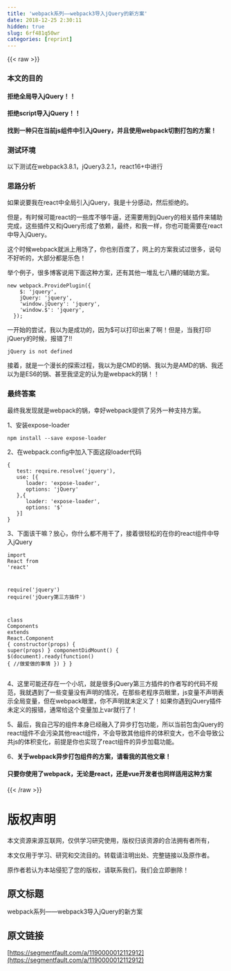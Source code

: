 ```yaml
---
title: 'webpack系列——webpack3导入jQuery的新方案' 
date: 2018-12-25 2:30:11
hidden: true
slug: 6rf481q50wr
categories: [reprint]
---
```


{{< raw >}}

                    
<h3 id="articleHeader0">本文的目的</h3>
<h4>拒绝全局导入jQuery！！</h4>
<h4>拒绝script导入jQuery！！</h4>
<h4>找到一种只在当前js组件中引入jQuery，并且使用webpack切割打包的方案！</h4>
<h3 id="articleHeader1">测试环境</h3>
<p>以下测试在webpack3.8.1，jQuery3.2.1，react16+中进行</p>
<h3 id="articleHeader2">思路分析</h3>
<p>如果说要我在react中全局引入jQuery，我是十分感动，然后拒绝的。</p>
<p>但是，有时候可能react的一些库不够牛逼，还需要用到jQuery的相关插件来辅助完成，这些插件又和jQuery形成了依赖，最终，和我一样，你也可能需要在react中导入jQuery。</p>
<p>这个时候webpack就派上用场了，你也别百度了，网上的方案我试过很多，说句不好听的，大部分都是乐色！</p>
<p>举个例子，很多博客说用下面这种方案，还有其他一堆乱七八糟的辅助方案。</p>
<div class="widget-codetool" style="display:none;">
      <div class="widget-codetool--inner">
      <span class="selectCode code-tool" data-toggle="tooltip" data-placement="top" title="" data-original-title="全选"></span>
      <span type="button" class="copyCode code-tool" data-toggle="tooltip" data-placement="top" data-clipboard-text="new webpack.ProvidePlugin({
    $: 'jquery',
    jQuery: 'jquery',
    'window.jQuery': 'jquery',
    'window.$': 'jquery',
  });" title="" data-original-title="复制"></span>
      <span type="button" class="saveToNote code-tool" data-toggle="tooltip" data-placement="top" title="" data-original-title="放进笔记"></span>
      </div>
      </div><pre class="javascript hljs"><code class="javascript"><span class="hljs-keyword">new</span> webpack.ProvidePlugin({
    <span class="hljs-attr">$</span>: <span class="hljs-string">'jquery'</span>,
    <span class="hljs-attr">jQuery</span>: <span class="hljs-string">'jquery'</span>,
    <span class="hljs-string">'window.jQuery'</span>: <span class="hljs-string">'jquery'</span>,
    <span class="hljs-string">'window.$'</span>: <span class="hljs-string">'jquery'</span>,
  });</code></pre>
<p>一开始的尝试，我以为是成功的，因为$可以打印出来了啊！但是，当我打印jQuery的时候，报错了!!</p>
<div class="widget-codetool" style="display:none;">
      <div class="widget-codetool--inner">
      <span class="selectCode code-tool" data-toggle="tooltip" data-placement="top" title="" data-original-title="全选"></span>
      <span type="button" class="copyCode code-tool" data-toggle="tooltip" data-placement="top" data-clipboard-text="jQuery is not defined" title="" data-original-title="复制"></span>
      <span type="button" class="saveToNote code-tool" data-toggle="tooltip" data-placement="top" title="" data-original-title="放进笔记"></span>
      </div>
      </div><pre class="javascript hljs"><code class="javascript" style="word-break: break-word; white-space: initial;">jQuery is not defined</code></pre>
<p>接着，就是一个漫长的探索过程，我以为是CMD的锅、我以为是AMD的锅、我还以为是ES6的锅、甚至我坚定的认为是webpack的锅！！</p>
<h3 id="articleHeader3">最终答案</h3>
<p>最终我发现就是webpack的锅，幸好webpack提供了另外一种支持方案。</p>
<p>1、安装expose-loader</p>
<div class="widget-codetool" style="display:none;">
      <div class="widget-codetool--inner">
      <span class="selectCode code-tool" data-toggle="tooltip" data-placement="top" title="" data-original-title="全选"></span>
      <span type="button" class="copyCode code-tool" data-toggle="tooltip" data-placement="top" data-clipboard-text="npm install --save expose-loader" title="" data-original-title="复制"></span>
      <span type="button" class="saveToNote code-tool" data-toggle="tooltip" data-placement="top" title="" data-original-title="放进笔记"></span>
      </div>
      </div><pre class="hljs sql"><code style="word-break: break-word; white-space: initial;">npm <span class="hljs-keyword">install</span> <span class="hljs-comment">--save expose-loader</span></code></pre>
<p>2、在webpack.config中加入下面这段loader代码</p>
<div class="widget-codetool" style="display:none;">
      <div class="widget-codetool--inner">
      <span class="selectCode code-tool" data-toggle="tooltip" data-placement="top" title="" data-original-title="全选"></span>
      <span type="button" class="copyCode code-tool" data-toggle="tooltip" data-placement="top" data-clipboard-text="{
   test: require.resolve('jquery'),
   use: [{
      loader: 'expose-loader',
      options: 'jQuery'
   },{
      loader: 'expose-loader',
      options: '$'
   }]
}" title="" data-original-title="复制"></span>
      <span type="button" class="saveToNote code-tool" data-toggle="tooltip" data-placement="top" title="" data-original-title="放进笔记"></span>
      </div>
      </div><pre class="hljs css"><code>{
   <span class="hljs-attribute">test</span>: require.<span class="hljs-built_in">resolve</span>(<span class="hljs-string">'jquery'</span>),
   use: [{
      loader: <span class="hljs-string">'expose-loader'</span>,
      options: <span class="hljs-string">'jQuery'</span>
   },{
      <span class="hljs-attribute">loader</span>: <span class="hljs-string">'expose-loader'</span>,
      options: <span class="hljs-string">'$'</span>
   }]
}</code></pre>
<p>3、下面该干嘛？放心，你什么都不用干了，接着很轻松的在你的react组件中导入jQuery</p>
<div class="widget-codetool" style="display:none;">
      <div class="widget-codetool--inner">
      <span class="selectCode code-tool" data-toggle="tooltip" data-placement="top" title="" data-original-title="全选"></span>
      <span type="button" class="copyCode code-tool" data-toggle="tooltip" data-placement="top" data-clipboard-text="import React from 'react'

require('jquery')
require('jQuery第三方插件')

class Components extends React.Component {
    constructor(props) {
        super(props)
    }
    componentDidMount() {
         $(document).ready(function() {
            //做爱做的事情
        })
    }
}
" title="" data-original-title="复制"></span>
      <span type="button" class="saveToNote code-tool" data-toggle="tooltip" data-placement="top" title="" data-original-title="放进笔记"></span>
      </div>
      </div><pre class="hljs javascript"><code><span class="hljs-keyword">import</span> React <span class="hljs-keyword">from</span> <span class="hljs-string">'react'</span>

<span class="hljs-built_in">require</span>(<span class="hljs-string">'jquery'</span>)
<span class="hljs-built_in">require</span>(<span class="hljs-string">'jQuery第三方插件'</span>)

<span class="hljs-class"><span class="hljs-keyword">class</span> <span class="hljs-title">Components</span> <span class="hljs-keyword">extends</span> <span class="hljs-title">React</span>.<span class="hljs-title">Component</span> </span>{
    <span class="hljs-keyword">constructor</span>(props) {
        <span class="hljs-keyword">super</span>(props)
    }
    componentDidMount() {
         $(<span class="hljs-built_in">document</span>).ready(<span class="hljs-function"><span class="hljs-keyword">function</span>(<span class="hljs-params"></span>) </span>{
            <span class="hljs-comment">//做爱做的事情</span>
        })
    }
}
</code></pre>
<p>4、这里可能还存在一个小坑，就是很多jQuery第三方插件的作者写的代码不规范，我就遇到了一些变量没有声明的情况，在那些老程序员眼里，js变量不声明表示全局变量，但在webpack眼里，你不声明就未定义了！如果你遇到jQuery插件未定义的报错，通常给这个变量加上var就行了！</p>
<p>5、最后，我自己写的组件本身已经融入了异步打包功能，所以当前包含jQuery的react组件不会污染其他react组件，不会导致其他组件的体积变大，也不会导致公共js的体积变化，前提是你也实现了react组件的异步加载功能。</p>
<p>6、<strong>关于webpack异步打包组件的方案，请看我的其他文章！</strong></p>
<h4>只要你使用了webpack，无论是react，还是vue开发者也同样适用这种方案</h4>

                
{{< /raw >}}

# 版权声明
本文资源来源互联网，仅供学习研究使用，版权归该资源的合法拥有者所有，

本文仅用于学习、研究和交流目的。转载请注明出处、完整链接以及原作者。

原作者若认为本站侵犯了您的版权，请联系我们，我们会立即删除！

## 原文标题
webpack系列——webpack3导入jQuery的新方案

## 原文链接
[https://segmentfault.com/a/1190000012112912](https://segmentfault.com/a/1190000012112912)

